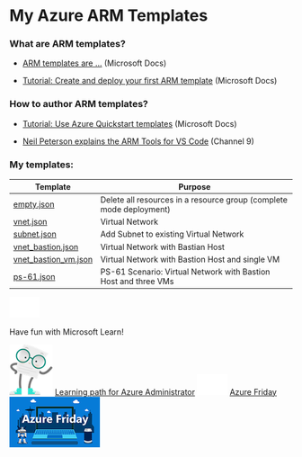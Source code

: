 # My Azure ARM Templates

### What are ARM templates?
* [ARM templates are ...](https://docs.microsoft.com/en-us/azure/azure-resource-manager/templates/overview) (Microsoft Docs)

* [Tutorial: Create and deploy your first ARM template](https://docs.microsoft.com/en-us/azure/azure-resource-manager/templates/template-tutorial-create-first-template) (Microsoft Docs)

### How to author ARM templates?

* [Tutorial: Use Azure Quickstart templates](https://docs.microsoft.com/en-us/azure/azure-resource-manager/templates/template-tutorial-quickstart-template) (Microsoft Docs)

* [Neil Peterson explains the ARM Tools for VS Code](https://channel9.msdn.com/Shows/IT-Ops-Talk/Azure-Resource-Manager-Tools-for-VS-Code) (Channel 9)


### My templates:

| Template                                     | Purpose      |
|----------------------------------------------|--------------|
| [empty.json](empty.json)                     | Delete all resources in a resource group (complete mode deployment) |
| [vnet.json](vnet.json)                       | Virtual Network |
| [subnet.json](subnet.json)                   | Add Subnet to existing Virtual Network |
| [vnet_bastion.json](vnet_bastion.json)       | Virtual Network with Bastian Host |
| [vnet_bastion_vm.json](vnet_bastion_vm.json) | Virtual Network with Bastion Host and single VM |
| [ps-61.json](ps-61.json)                     | PS-61 Scenario: Virtual Network with Bastion Host and three VMs |

![](img/empty.png)

Have fun with Microsoft Learn!

![](img/mascot-doc.png)
[Learning path for Azure Administrator](https://aka.ms/AzureAdminInfographic)
![](img/empty.png)
[Azure Friday](https://channel9.msdn.com/Shows/Azure-Friday)
![](img/azfr.png)